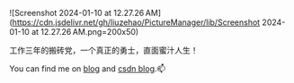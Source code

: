 ![Screenshot 2024-01-10 at 12.27.26 AM](https://cdn.jsdelivr.net/gh/liuzehao/PictureManager/lib/Screenshot 2024-01-10 at 12.27.26 AM.png=200x50)

工作三年的搬砖党，一个真正的勇士，直面蜜汁人生！

You can find me on [blog](https://mentalflow.pages.dev) and [csdn blog](https://blog.csdn.net/liu506039293).📫

